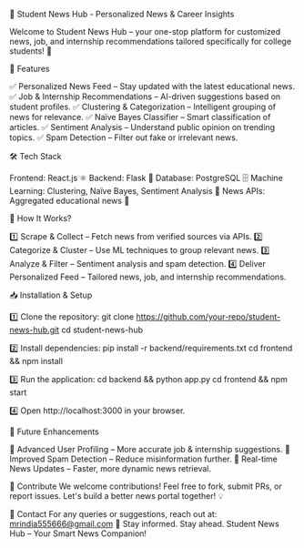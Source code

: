 📢 Student News Hub - Personalized News & Career Insights

Welcome to Student News Hub – your one-stop platform for customized news, job, and internship recommendations tailored specifically for college students! 🚀

🌟 Features

✅ Personalized News Feed – Stay updated with the latest educational news.
✅ Job & Internship Recommendations – AI-driven suggestions based on student profiles.
✅ Clustering & Categorization – Intelligent grouping of news for relevance.
✅ Naïve Bayes Classifier – Smart classification of articles.
✅ Sentiment Analysis – Understand public opinion on trending topics.
✅ Spam Detection – Filter out fake or irrelevant news.

🛠️ Tech Stack

Frontend: React.js ⚛️
Backend: Flask 🐍
Database: PostgreSQL 🗄️
Machine Learning: Clustering, Naïve Bayes, Sentiment Analysis 🤖
News APIs: Aggregated educational news 📡

🚀 How It Works?

1️⃣ Scrape & Collect – Fetch news from verified sources via APIs.
2️⃣ Categorize & Cluster – Use ML techniques to group relevant news.
3️⃣ Analyze & Filter – Sentiment analysis and spam detection.
4️⃣ Deliver Personalized Feed – Tailored news, job, and internship recommendations.

📥 Installation & Setup

1️⃣ Clone the repository:
  git clone https://github.com/your-repo/student-news-hub.git
  cd student-news-hub

2️⃣ Install dependencies:
  pip install -r backend/requirements.txt
  cd frontend && npm install

3️⃣ Run the application:
  cd backend && python app.py
  cd frontend && npm start

4️⃣ Open http://localhost:3000 in your browser.

📌 Future Enhancements

🔹 Advanced User Profiling – More accurate job & internship suggestions.
🔹 Improved Spam Detection – Reduce misinformation further.
🔹 Real-time News Updates – Faster, more dynamic news retrieval.

🤝 Contribute
We welcome contributions! Feel free to fork, submit PRs, or report issues. Let's build a better news portal together! 💡

📧 Contact
For any queries or suggestions, reach out at: mrindia555666@gmail.com
🎯 Stay informed. Stay ahead. Student News Hub – Your Smart News Companion!

